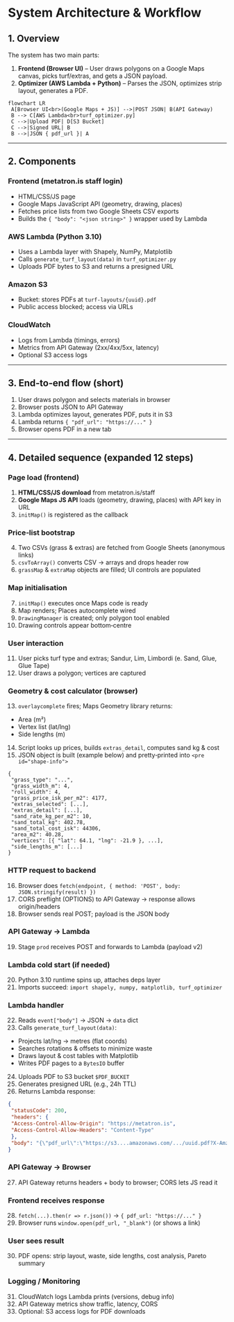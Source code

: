 # System Architecture & Workflow

## 1. Overview

The system has two main parts:

1. **Frontend (Browser UI)** – User draws polygons on a Google Maps canvas, picks turf/extras, and gets a JSON payload.
2. **Optimizer (AWS Lambda + Python)** – Parses the JSON, optimizes strip layout, generates a PDF.


```mermaid
flowchart LR
 A[Browser UI<br>(Google Maps + JS)] -->|POST JSON| B(API Gateway)
 B --> C[AWS Lambda<br>turf_optimizer.py]
 C -->|Upload PDF| D[S3 Bucket]
 C -->|Signed URL| B
 B -->|JSON { pdf_url }| A
```

---

## 2. Components

### Frontend (metatron.is staff login)

* HTML/CSS/JS page
* Google Maps JavaScript API (geometry, drawing, places)
* Fetches price lists from two Google Sheets CSV exports
* Builds the `{ "body": "<json string>" }` wrapper used by Lambda

### AWS Lambda (Python 3.10)

* Uses a Lambda layer with Shapely, NumPy, Matplotlib
* Calls `generate_turf_layout(data)` in `turf_optimizer.py`
* Uploads PDF bytes to S3 and returns a presigned URL

### Amazon S3

* Bucket: stores PDFs at `turf-layouts/{uuid}.pdf`
* Public access blocked; access via URLs

### CloudWatch

* Logs from Lambda (timings, errors)
* Metrics from API Gateway (2xx/4xx/5xx, latency)
* Optional S3 access logs

---

## 3. End‑to‑end flow (short)

1. User draws polygon and selects materials in browser
2. Browser posts JSON to API Gateway
3. Lambda optimizes layout, generates PDF, puts it in S3
4. Lambda returns `{ "pdf_url": "https://..." }`
5. Browser opens PDF in a new tab

---

## 4. Detailed sequence (expanded 12 steps)

### Page load (frontend)

1. **HTML/CSS/JS download** from metatron.is/staff
2. **Google Maps JS API** loads (geometry, drawing, places) with API key in URL
3. `initMap()` is registered as the callback

### Price‑list bootstrap

4. Two CSVs (grass & extras) are fetched from Google Sheets (anonymous links)
5. `csvToArray()` converts CSV → arrays and drops header row
6. `grassMap` & `extraMap` objects are filled; UI controls are populated

### Map initialisation

7. `initMap()` executes once Maps code is ready
8. Map renders; Places autocomplete wired
9. `DrawingManager` is created; only polygon tool enabled
10. Drawing controls appear bottom‑centre

### User interaction

11. User picks turf type and extras; Sandur, Lim, Limbordi (e. Sand, Glue, Glue Tape)
12. User draws a polygon; vertices are captured

### Geometry & cost calculator (browser)

13. `overlaycomplete` fires; Maps Geometry library returns:

 * Area (m²)
 * Vertex list (lat/lng)
 * Side lengths (m)
14. Script looks up prices, builds `extras_detail`, computes sand kg & cost
15. JSON object is built (example below) and pretty‑printed into `<pre id="shape-info">`

```jsonc
{
 "grass_type": "...",
 "grass_width_m": 4,
 "roll_width": 4,
 "grass_price_isk_per_m2": 4177,
 "extras_selected": [...],
 "extras_detail": [...],
 "sand_rate_kg_per_m2": 10,
 "sand_total_kg": 402.78,
 "sand_total_cost_isk": 44306,
 "area_m2": 40.28,
 "vertices": [{ "lat": 64.1, "lng": -21.9 }, ...],
 "side_lengths_m": [...]
}
```

### HTTP request to backend

16. Browser does `fetch(endpoint, { method: 'POST', body: JSON.stringify(result) })`
17. CORS preflight (OPTIONS) to API Gateway → response allows origin/headers
18. Browser sends real POST; payload is the JSON body

### API Gateway → Lambda

19. Stage `prod` receives POST and forwards to Lambda (payload v2)

### Lambda cold start (if needed)

20. Python 3.10 runtime spins up, attaches deps layer
21. Imports succeed: `import shapely, numpy, matplotlib, turf_optimizer`

### Lambda handler

22. Reads `event["body"]` → JSON → `data` dict
23. Calls `generate_turf_layout(data)`:

 * Projects lat/lng → metres (flat coords)
 * Searches rotations & offsets to minimize waste
 * Draws layout & cost tables with Matplotlib
 * Writes PDF pages to a `BytesIO` buffer
24. Uploads PDF to S3 bucket `$PDF_BUCKET`
25. Generates presigned URL (e.g., 24h TTL)
26. Returns Lambda response:

```json
{
 "statusCode": 200,
 "headers": {
 "Access-Control-Allow-Origin": "https://metatron.is",
 "Access-Control-Allow-Headers": "Content-Type"
 },
 "body": "{\"pdf_url\":\"https://s3....amazonaws.com/.../uuid.pdf?X-Amz-SignedHeaders=...\"}"
}
```

### API Gateway → Browser

27. API Gateway returns headers + body to browser; CORS lets JS read it

### Frontend receives response

28. `fetch(...).then(r => r.json())` → `{ pdf_url: "https://..." }`
29. Browser runs `window.open(pdf_url, "_blank")` (or shows a link)

### User sees result

30. PDF opens: strip layout, waste, side lengths, cost analysis, Pareto summary

### Logging / Monitoring

31. CloudWatch logs Lambda prints (versions, debug info)
32. API Gateway metrics show traffic, latency, CORS
33. Optional: S3 access logs for PDF downloads
